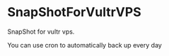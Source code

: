 # SnapShotForVultrVPS


SnapShot for vultr vps. 

You can use cron to automatically back up every day

